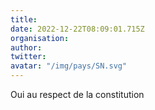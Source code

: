 ```yaml
---
title: 
date: 2022-12-22T08:09:01.715Z
organisation: 
author: 
twitter: 
avatar: "/img/pays/SN.svg"
---
```


Oui au respect de la constitution